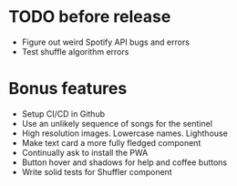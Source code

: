 # TODO before release
- Figure out weird Spotify API bugs and errors
- Test shuffle algorithm errors

# Bonus features
- Setup CI/CD in Github
- Use an unlikely sequence of songs for the sentinel
- High resolution images. Lowercase names. Lighthouse
- Make text card a more fully fledged component
- Continually ask to install the PWA
- Button hover and shadows for help and coffee buttons
- Write solid tests for Shuffler component